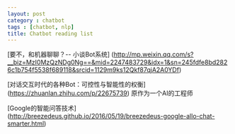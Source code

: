 ```yaml
---
layout: post
category : chatbot
tags : [chatbot, nlp]
title: Chatbot reading list
---
```


[要不，和机器聊聊？-- 小谈Bot系统] (http://mp.weixin.qq.com/s?__biz=MzI0MzQzNDg0Ng==&mid=2247483729&idx=1&sn=245fdfe8bd2826c1b754f5538f689118&srcid=1129m9ks12Qkf87qjA2A0YDf)

[对话交互时代的各种Bot：可控性与智能性的权衡] (https://zhuanlan.zhihu.com/p/22675739)
原作为一个AI的工程师

[Google的智能问答技术] (http://breezedeus.github.io/2016/05/19/breezedeus-google-allo-chat-smarter.html)
